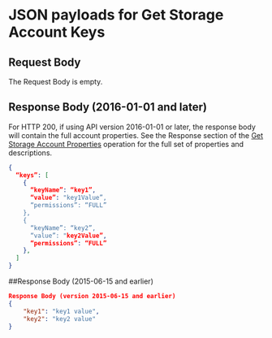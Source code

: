 ﻿# JSON payloads for Get Storage Account Keys

## Request Body 

The Request Body is empty.

## Response Body (2016-01-01 and later)

For HTTP 200, if using API version 2016-01-01 or later, the response body will contain the full account properties. See the Response section of the [Get Storage Account Properties](../../docs-ref-autogen/storagerp/storageaccounts.json#StorageAccounts_GetProperties) operation for the full set of properties and descriptions.

```json
{
  “keys”: [
    {
      “keyName”: “key1”,
      “value”: "key1Value”,
      “permissions”: “FULL”
    },
    {
      “keyName”: “key2”,
      “value”: "key2Value”,
      “permissions”: “FULL”
    },
  ]
}
```

##Response Body (2015-06-15 and earlier)

```json
Response Body (version 2015-06-15 and earlier)
{
    "key1": "key1 value",
    "key2": "key2 value"
}
```

